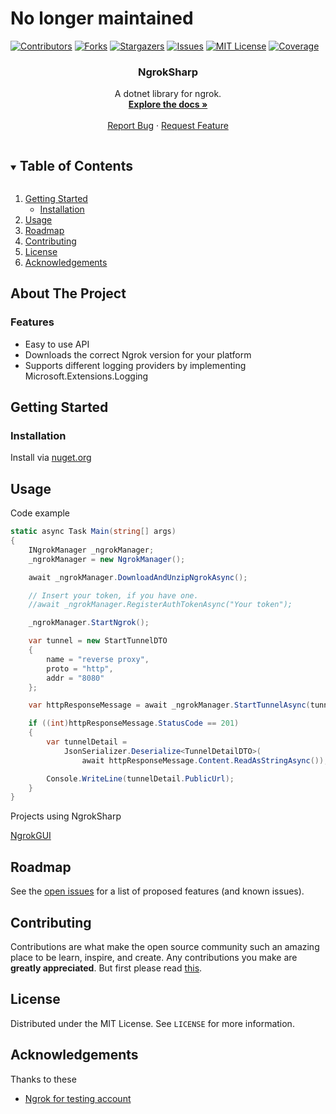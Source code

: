 # No longer maintained

[![Contributors][contributors-shield]][contributors-url]
[![Forks][forks-shield]][forks-url]
[![Stargazers][stars-shield]][stars-url]
[![Issues][issues-shield]][issues-url]
[![MIT License][license-shield]][license-url]
[![Coverage][coverage-shield]][coverage-url]


<!-- PROJECT LOGO 
<br />
<p align="center">
  <a href="https://github.com/entvex/NgrokSharp">
    <img src="images/logo.png" alt="Logo" width="80" height="80">
  </a>
-->
<h3 align="center">NgrokSharp</h3>

  <p align="center">
    A dotnet library for ngrok.
    <br />
    <a href="https://entvex.github.io/NgrokSharp"><strong>Explore the docs »</strong></a>
    <br />
    <br />
    <a href="https://github.com/entvex/NgrokSharp/issues">Report Bug</a>
    ·
    <a href="https://github.com/entvex/NgrokSharp/issues">Request Feature</a>
  </p>
</p>

<!-- TABLE OF CONTENTS -->
<details open="open">
  <summary><h2 style="display: inline-block">Table of Contents</h2></summary>
  <ol>
<!-- 
    <li>
      <a href="#about-the-project">About The Project</a>
      <ul>
        <li><a href="#built-with">Built With</a></li>
      </ul>
    </li>
-->
    <li>
      <a href="#getting-started">Getting Started</a>
      <ul>
        <li><a href="#installation">Installation</a></li>
      </ul>
    </li>
    <li><a href="#usage">Usage</a></li>
    <li><a href="#roadmap">Roadmap</a></li>
    <li><a href="#contributing">Contributing</a></li>
    <li><a href="#license">License</a></li>
    <li><a href="#acknowledgements">Acknowledgements</a></li>
  </ol>
</details>

<!-- ABOUT THE PROJECT -->
## About The Project

### Features

* Easy to use API
* Downloads the correct Ngrok version for your platform
* Supports different logging providers by implementing Microsoft.Extensions.Logging

<!-- GETTING STARTED -->
## Getting Started

### Installation

Install via [nuget.org](https://www.nuget.org/packages/NgrokSharp/)

<!-- USAGE EXAMPLES -->
## Usage

Code example
```csharp
static async Task Main(string[] args)
{
    INgrokManager _ngrokManager;
    _ngrokManager = new NgrokManager();

    await _ngrokManager.DownloadAndUnzipNgrokAsync();

    // Insert your token, if you have one.
    //await _ngrokManager.RegisterAuthTokenAsync("Your token");

    _ngrokManager.StartNgrok();

    var tunnel = new StartTunnelDTO
    {
        name = "reverse proxy",
        proto = "http",
        addr = "8080"
    };

    var httpResponseMessage = await _ngrokManager.StartTunnelAsync(tunnel);

    if ((int)httpResponseMessage.StatusCode == 201)
    {
        var tunnelDetail =
            JsonSerializer.Deserialize<TunnelDetailDTO>(
                await httpResponseMessage.Content.ReadAsStringAsync());

        Console.WriteLine(tunnelDetail.PublicUrl);
    }
}
```

Projects using NgrokSharp

[NgrokGUI](https://github.com/entvex/NgrokGUI)

<!-- ROADMAP -->
## Roadmap

See the [open issues](https://github.com/entvex/NgrokSharp/issues) for a list of proposed features (and known issues).

<!-- CONTRIBUTING -->
## Contributing

Contributions are what make the open source community such an amazing place to be learn, inspire, and create. Any contributions you make are **greatly appreciated**. But first please read [this](https://github.com/entvex/NgrokSharp/blob/master/CONTRIBUTING.md).

<!-- LICENSE -->
## License

Distributed under the MIT License. See `LICENSE` for more information.

<!-- ACKNOWLEDGEMENTS -->
## Acknowledgements
Thanks to these
* [Ngrok for testing account](https://ngrok.com/)

<!-- MARKDOWN LINKS & IMAGES -->
<!-- https://www.markdownguide.org/basic-syntax/#reference-style-links -->
[contributors-shield]: https://img.shields.io/github/contributors/entvex/NgrokSharp.svg?style=for-the-badge
[contributors-url]: https://github.com/entvex/NgrokSharp/graphs/contributors
[forks-shield]: https://img.shields.io/github/forks/entvex/NgrokSharp.svg?style=for-the-badge
[forks-url]: https://github.com/entvex/NgrokSharp/network/members
[stars-shield]: https://img.shields.io/github/stars/entvex/NgrokSharp.svg?style=for-the-badge
[stars-url]: https://github.com/entvex/NgrokSharp/stargazers
[issues-shield]: https://img.shields.io/github/issues/entvex/NgrokSharp.svg?style=for-the-badge
[issues-url]: https://github.com/entvex/NgrokSharp/issues
[license-shield]: https://img.shields.io/github/license/entvex/NgrokSharp.svg?style=for-the-badge
[license-url]: https://github.com/entvex/repo/blob/master/LICENSE.txt
[coverage-shield]: https://img.shields.io/codecov/c/github/entvex/NgrokSharp/master?style=for-the-badge
[coverage-url]: https://app.codecov.io/gh/entvex/NgrokSharp
[discord-shield]: https://img.shields.io/discord/865308817172725770?style=for-the-badge
